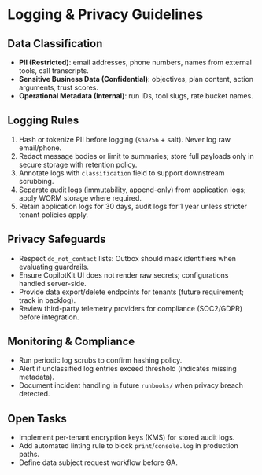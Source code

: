 # Logging & Privacy Guidelines

## Data Classification

- **PII (Restricted)**: email addresses, phone numbers, names from external tools, call transcripts.
- **Sensitive Business Data (Confidential)**: objectives, plan content, action arguments, trust scores.
- **Operational Metadata (Internal)**: run IDs, tool slugs, rate bucket names.

## Logging Rules

1. Hash or tokenize PII before logging (`sha256` + salt). Never log raw email/phone.
2. Redact message bodies or limit to summaries; store full payloads only in secure storage with retention policy.
3. Annotate logs with `classification` field to support downstream scrubbing.
4. Separate audit logs (immutability, append-only) from application logs; apply WORM storage where required.
5. Retain application logs for 30 days, audit logs for 1 year unless stricter tenant policies apply.

## Privacy Safeguards

- Respect `do_not_contact` lists: Outbox should mask identifiers when evaluating guardrails.
- Ensure CopilotKit UI does not render raw secrets; configurations handled server-side.
- Provide data export/delete endpoints for tenants (future requirement; track in backlog).
- Review third-party telemetry providers for compliance (SOC2/GDPR) before integration.

## Monitoring & Compliance

- Run periodic log scrubs to confirm hashing policy.
- Alert if unclassified log entries exceed threshold (indicates missing metadata).
- Document incident handling in future `runbooks/` when privacy breach detected.

## Open Tasks

- Implement per-tenant encryption keys (KMS) for stored audit logs.
- Add automated linting rule to block `print`/`console.log` in production paths.
- Define data subject request workflow before GA.
